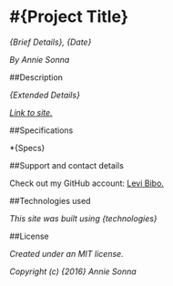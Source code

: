 #{Project Title}
===========================

_{Brief Details}, {Date}_

_By Annie Sonna_

##Description

_{Extended Details}_

_[Link to site.](https://asonna.github.io/{site-name})_

##Specifications

*{Specs}

##Support and contact details

Check out my GitHub account: [Levi Bibo.](https://www.github.com/levibibo)

##Technologies used

_This site was built using {technologies}_

##License

_Created under an MIT license._

_Copyright (c) {2016} Annie Sonna_
